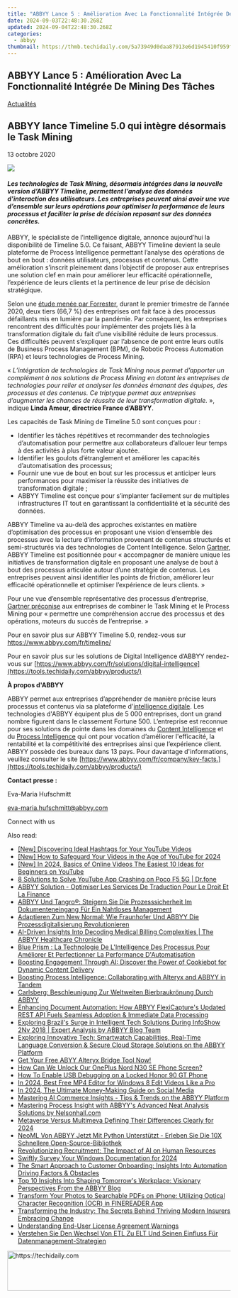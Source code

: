 ```yaml
---
title: "ABBYY Lance 5 : Amélioration Avec La Fonctionnalité Intégrée De Mining Des Tâches"
date: 2024-09-03T22:48:30.268Z
updated: 2024-09-04T22:48:30.268Z
categories:
  - abbyy
thumbnail: https://thmb.techidaily.com/5a73949d0daa87913e6d1945410f959f7280334c927e2831d11c0ea0a5297262.jpg
---
```


## ABBYY Lance 5 : Amélioration Avec La Fonctionnalité Intégrée De Mining Des Tâches

[Actualités](https://tools.techidaily.com/abbyy/products/)

## ABBYY lance Timeline 5.0 qui intègre désormais le Task Mining

13 octobre 2020

![](https://content.abbyy.com/-/media/project/abbyy/abbyy/branchtemplates/shutterstock_1272462163_1296-x-729.jpg?h=729&iar=0&w=1296)

#### _Les technologies de Task Mining, désormais intégrées dans la nouvelle version d’ABBYY Timeline, permettent l’analyse des données d'interaction des utilisateurs. Les entreprises peuvent ainsi avoir une vue d’ensemble sur leurs opérations pour optimiser la performance de leurs processus et faciliter la prise de décision reposant sur des données concrètes._

ABBYY, le spécialiste de l’intelligence digitale, annonce aujourd’hui la disponibilité de Timeline 5.0\. Ce faisant, ABBYY Timeline devient la seule plateforme de Process Intelligence permettant l’analyse des opérations de bout en bout : données utilisateurs, processus et contenus. Cette amélioration s’inscrit pleinement dans l’objectif de proposer aux entreprises une solution clef en main pour améliorer leur efficacité opérationnelle, l’expérience de leurs clients et la pertinence de leur prise de décision stratégique.

Selon une [étude menée par Forrester](https://www.forrester.com/report/Forrester+Infographic+Digital+Process+Automation+At+Scale/-/E-RES160722 "étude menée par Forrester"), durant le premier trimestre de l’année 2020, deux tiers (66,7 %) des entreprises ont fait face à des processus défaillants mis en lumière par la pandémie. Par conséquent, les entreprises rencontrent des difficultés pour implémenter des projets liés à la transformation digitale du fait d’une visibilité réduite de leurs processus. Ces difficultés peuvent s’expliquer par l’absence de pont entre leurs outils de Business Process Management (BPM), de Robotic Process Automation (RPA) et leurs technologies de Process Mining.

« _L’intégration de technologies de Task Mining nous permet d’apporter un complément à nos solutions de Process Mining en dotant les entreprises de technologies pour relier et analyser les données émanant des équipes, des processus et des contenus. Ce triptyque permet aux entreprises d’augmenter les chances de réussite de leur transformation digitale._ », indique **Linda Ameur, directrice France d’ABBYY**.

Les capacités de Task Mining de Timeline 5.0 sont conçues pour :

* Identifier les tâches répétitives et recommander des technologies d’automatisation pour permettre aux collaborateurs d’allouer leur temps à des activités à plus forte valeur ajoutée.
* Identifier les goulots d’étranglement et améliorer les capacités d’automatisation des processus;
* Fournir une vue de bout en bout sur les processus et anticiper leurs performances pour maximiser la réussite des initiatives de transformation digitale ;
* ABBYY Timeline est conçue pour s’implanter facilement sur de multiples infrastructures IT tout en garantissant la confidentialité et la sécurité des données.

ABBYY Timeline va au-delà des approches existantes en matière d’optimisation des processus en proposant une vision d’ensemble des processus avec la lecture d’information provenant de contenus structurés et semi-structurés via des technologies de Content Intelligence. Selon [Gartner](https://www.gartner.com/account/signin?method=initialize&TARGET=http%253A%252F%252Fwww.gartner.com%252Fdocument%252F3991229 "Gartner report"), ABBYY Timeline est positionnée pour « accompagner de manière unique les initiatives de transformation digitale en proposant une analyse de bout à bout des processus articulée autour d’une stratégie de contenus. Les entreprises peuvent ainsi identifier les points de friction, améliorer leur efficacité opérationnelle et optimiser l’expérience de leurs clients. »

Pour une vue d’ensemble représentative des processus d’entreprise, [Gartner préconise](https://www.gartner.com/en/documents/3983907/discover-the-differences-and-use-cases-of-process-mining "Gartner analytics report") aux entreprises de combiner le Task Mining et le Process Mining pour « permettre une compréhension accrue des processus et des opérations, moteurs du succès de l’entreprise. »

Pour en savoir plus sur ABBYY Timeline 5.0, rendez-vous sur <https://www.abbyy.com/fr/timeline/>

Pour en savoir plus sur les solutions de Digital Intelligence d’ABBYY rendez-vous sur [https://www.abbyy.com/fr/solutions/digital-intelligence](https://tools.techidaily.com/abbyy/products/)

**À propos d'ABBYY**

ABBYY permet aux entreprises d’appréhender de manière précise leurs processus et contenus via sa plateforme d'[intelligence digitale](https://tools.techidaily.com/abbyy/products/). Les technologies d'ABBYY équipent plus de 5 000 entreprises, dont un grand nombre figurent dans le classement Fortune 500\. L’entreprise est reconnue pour ses solutions de pointe dans les domaines du [Content Intelligence](https://tools.techidaily.com/abbyy/products/) et du [Process Intelligence](https://tools.techidaily.com/abbyy/products/) qui ont pour vocation d’améliorer l'efficacité, la rentabilité et la compétitivité des entreprises ainsi que l’expérience client. ABBYY possède des bureaux dans 13 pays. Pour davantage d'informations, veuillez consulter le site [https://www.abbyy.com/fr/company/key-facts.](https://tools.techidaily.com/abbyy/products/)

**Contact presse :**

Eva-Maria Hufschmitt

[eva-maria.hufschmitt@abbyy.com](https://tools.techidaily.com/abbyy/products/)

Connect with us

<ins class="adsbygoogle"
     style="display:block"
     data-ad-format="autorelaxed"
     data-ad-client="ca-pub-7571918770474297"
     data-ad-slot="1223367746"></ins>



<ins class="adsbygoogle"
     style="display:block"
     data-ad-client="ca-pub-7571918770474297"
     data-ad-slot="8358498916"
     data-ad-format="auto"
     data-full-width-responsive="true"></ins>

<span class="atpl-alsoreadstyle">Also read:</span>
<div><ul>
<li><a href="https://youtube-videos.techidaily.com/new-discovering-ideal-hashtags-for-your-youtube-videos/"><u>[New] Discovering Ideal Hashtags for Your YouTube Videos</u></a></li>
<li><a href="https://eaxpv-info.techidaily.com/new-how-to-safeguard-your-videos-in-the-age-of-youtube-for-2024/"><u>[New] How to Safeguard Your Videos in the Age of YouTube for 2024</u></a></li>
<li><a href="https://youtube-tips.techidaily.com/n-2024-basics-of-online-videos-the-easiest-10-ideas-for-beginners-on-youtube/"><u>[New] In 2024, Basics of Online Videos  The Easiest 10 Ideas for Beginners on YouTube</u></a></li>
<li><a href="https://howto.techidaily.com/8-solutions-to-solve-youtube-app-crashing-on-poco-f5-5g-drfone-by-drfone-fix-android-problems-fix-android-problems/"><u>8 Solutions to Solve YouTube App Crashing on Poco F5 5G | Dr.fone</u></a></li>
<li><a href="https://solve-hot.techidaily.com/abbyy-solution-optimiser-les-services-de-traduction-pour-le-droit-et-la-finance/"><u>ABBYY Solution - Optimiser Les Services De Traduction Pour Le Droit Et La Finance</u></a></li>
<li><a href="https://solve-hot.techidaily.com/abbyy-und-tangro-steigern-sie-die-prozesssicherheit-im-dokumenteneingang-fur-ein-nahtloses-management/"><u>ABBYY Und Tangro®: Steigern Sie Die Prozesssicherheit Im Dokumenteneingang Für Ein Nahtloses Management</u></a></li>
<li><a href="https://solve-hot.techidaily.com/adaptieren-zum-new-normal-wie-fraunhofer-und-abbyy-die-prozessdigitalisierung-revolutionieren/"><u>Adaptieren Zum New Normal: Wie Fraunhofer Und ABBYY Die Prozessdigitalisierung Revolutionieren</u></a></li>
<li><a href="https://solve-hot.techidaily.com/ai-driven-insights-into-decoding-medical-billing-complexities-the-abbyy-healthcare-chronicle/"><u>AI-Driven Insights Into Decoding Medical Billing Complexities | The ABBYY Healthcare Chronicle</u></a></li>
<li><a href="https://solve-hot.techidaily.com/blue-prism-la-technologie-de-lintelligence-des-processus-pour-ameliorer-et-perfectionner-la-performance-dautomatisation/"><u>Blue Prism : La Technologie De L'Intelligence Des Processus Pour Améliorer Et Perfectionner La Performance D'Automatisation</u></a></li>
<li><a href="https://solve-hot.techidaily.com/boosting-engagement-through-ai-discover-the-power-of-cookiebot-for-dynamic-content-delivery/"><u>Boosting Engagement Through AI: Discover the Power of Cookiebot for Dynamic Content Delivery</u></a></li>
<li><a href="https://solve-hot.techidaily.com/boosting-process-intelligence-collaborating-with-alteryx-and-abbyy-in-tandem/"><u>Boosting Process Intelligence: Collaborating with Alteryx and ABBYY in Tandem</u></a></li>
<li><a href="https://solve-hot.techidaily.com/carlsberg-beschleunigung-zur-weltweiten-bierbraukronung-durch-abbyy/"><u>Carlsberg: Beschleunigung Zur Weltweiten Bierbraukrönung Durch ABBYY</u></a></li>
<li><a href="https://solve-hot.techidaily.com/enhancing-document-automation-how-abbyy-flexicaptures-updated-rest-api-fuels-seamless-adoption-and-immediate-data-processing/"><u>Enhancing Document Automation: How ABBYY FlexiCapture's Updated REST API Fuels Seamless Adoption & Immediate Data Processing</u></a></li>
<li><a href="https://solve-hot.techidaily.com/exploring-brazils-surge-in-intelligent-tech-solutions-during-infoshow-2nv-2018-expert-analysis-by-abbyy-blog-team/"><u>Exploring Brazil's Surge in Intelligent Tech Solutions During InfoShow 2Nv 2018 | Expert Analysis by ABBYY Blog Team</u></a></li>
<li><a href="https://solve-hot.techidaily.com/exploring-innovative-tech-smartwatch-capabilities-real-time-language-conversion-and-secure-cloud-storage-solutions-on-the-abbyy-platform/"><u>Exploring Innovative Tech: Smartwatch Capabilities, Real-Time Language Conversion & Secure Cloud Storage Solutions on the ABBYY Platform</u></a></li>
<li><a href="https://solve-hot.techidaily.com/get-your-free-abyy-alteryx-bridge-tool-now/"><u>Get Your Free ABYY Alteryx Bridge Tool Now!</u></a></li>
<li><a href="https://easy-unlock-android.techidaily.com/how-can-we-unlock-our-oneplus-nord-n30-se-phone-screen-by-drfone-android/"><u>How Can We Unlock Our OnePlus Nord N30 SE Phone Screen?</u></a></li>
<li><a href="https://unlock-android.techidaily.com/how-to-enable-usb-debugging-on-a-locked-honor-90-gt-phone-by-drfone-android/"><u>How To Enable USB Debugging on a Locked Honor 90 GT Phone</u></a></li>
<li><a href="https://ai-vdieo-software.techidaily.com/in-2024-best-free-mp4-editor-for-windows-8-edit-videos-like-a-pro/"><u>In 2024, Best Free MP4 Editor for Windows 8 Edit Videos Like a Pro</u></a></li>
<li><a href="https://instagram-video-recordings.techidaily.com/in-2024-the-ultimate-money-making-guide-on-social-media/"><u>In 2024, The Ultimate Money-Making Guide on Social Media</u></a></li>
<li><a href="https://solve-hot.techidaily.com/mastering-ai-commerce-insights-tips-and-trends-on-the-abbyy-platform/"><u>Mastering AI Commerce Insights - Tips & Trends on the ABBYY Platform</u></a></li>
<li><a href="https://solve-hot.techidaily.com/mastering-process-insight-with-abbyys-advanced-neat-analysis-solutions-by-nelsonhallcom/"><u>Mastering Process Insight with ABBYY's Advanced Neat Analysis Solutions by Nelsonhall.com</u></a></li>
<li><a href="https://extra-skills.techidaily.com/metaverse-versus-multimeva-defining-their-differences-clearly-for-2024/"><u>Metaverse Versus Multimeva  Defining Their Differences Clearly for 2024</u></a></li>
<li><a href="https://solve-hot.techidaily.com/neoml-von-abbyy-jetzt-mit-python-unterstutzt-erleben-sie-die-10x-schnellere-open-source-bibliothek/"><u>NeoML Von ABBYY Jetzt Mit Python Unterstützt - Erleben Sie Die 10X Schnellere Open-Source-Bibliothek</u></a></li>
<li><a href="https://solve-hot.techidaily.com/revolutionizing-recruitment-the-impact-of-ai-on-human-resources/"><u>Revolutionizing Recruitment: The Impact of AI on Human Resources</u></a></li>
<li><a href="https://vp-tips.techidaily.com/swiftly-survey-your-windows-documentation-for-2024/"><u>Swiftly Survey Your Windows Documentation for 2024</u></a></li>
<li><a href="https://solve-hot.techidaily.com/the-smart-approach-to-customer-onboarding-insights-into-automation-driving-factors-and-obstacles/"><u>The Smart Approach to Customer Onboarding: Insights Into Automation Driving Factors & Obstacles</u></a></li>
<li><a href="https://solve-hot.techidaily.com/top-10-insights-into-shaping-tomorrows-workplace-visionary-perspectives-from-the-abbyy-blog/"><u>Top 10 Insights Into Shaping Tomorrow's Workplace: Visionary Perspectives From the ABBYY Blog</u></a></li>
<li><a href="https://solve-hot.techidaily.com/transform-your-photos-to-searchable-pdfs-on-iphone-utilizing-optical-character-recognition-ocr-in-finereader-app/"><u>Transform Your Photos to Searchable PDFs on iPhone: Utilizing Optical Character Recognition (OCR) in FINEREADER App</u></a></li>
<li><a href="https://solve-hot.techidaily.com/transforming-the-industry-the-secrets-behind-thriving-modern-insurers-embracing-change/"><u>Transforming the Industry: The Secrets Behind Thriving Modern Insurers Embracing Change</u></a></li>
<li><a href="https://solve-hot.techidaily.com/understanding-end-user-license-agreement-warnings/"><u>Understanding End-User License Agreement Warnings</u></a></li>
<li><a href="https://solve-hot.techidaily.com/verstehen-sie-den-wechsel-von-etl-zu-elt-und-seinen-einfluss-fur-datenmanagement-strategien/"><u>Verstehen Sie Den Wechsel Von ETL Zu ELT Und Seinen Einfluss Für Datenmanagement-Strategien</u></a></li>
</ul></div>

<!-- affiliate ads begin -->
<a href="https://aligracehair.sjv.io/c/5597632/1938721/19272" target="_top" id="1938721">
  <img src="//a.impactradius-go.com/display-ad/19272-1938721" border="0" alt="https://techidaily.com" width="728" height="90"/>
</a>
<img height="0" width="0" src="https://aligracehair.sjv.io/i/5597632/1938721/19272" style="position:absolute;visibility:hidden;" border="0" />
<!-- affiliate ads end -->